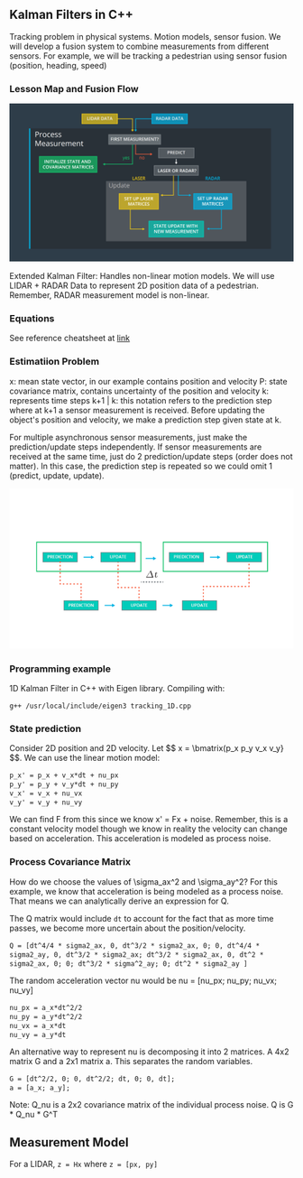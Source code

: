 ## Kalman Filters in C++
Tracking problem in physical systems. Motion models, sensor fusion.
We will develop a fusion system to combine measurements from different sensors. For example, we will be tracking a pedestrian using sensor fusion (position, heading, speed)

### Lesson Map and Fusion Flow
![](../../images/Kalman-filter-algorithm-map.png)

Extended Kalman Filter: Handles non-linear motion models. We will use LIDAR + RADAR Data to represent 2D position data of a pedestrian. Remember, RADAR measurement model is non-linear.

### Equations
See reference cheatsheet at [link](../../notes/Kalman-filters/sensor-fusion-ekf-reference.pdf)

### Estimatiion Problem
x: mean state vector, in our example contains  position and velocity
P: state covariance matrix, contains uncertainty of the position and velocity
k: represents time steps
k+1 | k: this notation refers to the prediction step where at k+1 a sensor measurement is received. Before updating the object's position and velocity, we make a prediction step given state at k. 

For multiple asynchronous sensor measurements, just make the prediction/update steps independently. If sensor measurements are received at the same time, just do 2 prediction/update steps (order does not matter). In this case, the prediction step is repeated so we could omit 1 (predict, update, update).

![](../../images/KF-multiple-updates.png)

### Programming example
1D Kalman Filter in C++ with Eigen library.
Compiling with:
```
g++ /usr/local/include/eigen3 tracking_1D.cpp
```

### State prediction
Consider 2D position and 2D velocity. Let $$ x = \bmatrix(p_x p_y v_x v_y} $$. We can use the linear motion model:
```
p_x' = p_x + v_x*dt + nu_px
p_y' = p_y + v_y*dt + nu_py
v_x' = v_x + nu_vx
v_y' = v_y + nu_vy
```
We can find F from this since we know x' = Fx + noise. Remember, this is a constant velocity model though we know in reality the velocity can change based on acceleration. This acceleration is modeled as process noise.

### Process Covariance Matrix
How do we choose the values of \sigma_ax^2 and \sigma_ay^2? For this example, we know that acceleration is being modeled as a process noise. That means we can analytically derive an expression for Q.

The Q matrix would include `dt` to account for the fact that as more time passes, we become more uncertain about the position/velocity.
```
Q = [dt^4/4 * sigma2_ax, 0, dt^3/2 * sigma2_ax, 0; 0, dt^4/4 * sigma2_ay, 0, dt^3/2 * sigma2_ax; dt^3/2 * sigma2_ax, 0, dt^2 * sigma2_ax, 0; 0; dt^3/2 * sigma^2_ay; 0; dt^2 * sigma2_ay ]
```
The random acceleration vector nu would be nu = [nu_px; nu_py; nu_vx; nu_vy]
```
nu_px = a_x*dt^2/2
nu_py = a_y*dt^2/2
nu_vx = a_x*dt
nu_vy = a_y*dt
```
An alternative way to represent nu is decomposing it into 2 matrices. A 4x2 matrix G and a 2x1 matrix a. This separates the random variables.
```
G = [dt^2/2, 0; 0, dt^2/2; dt, 0; 0, dt];
a = [a_x; a_y];
```
Note: Q_nu is a 2x2 covariance matrix of the individual process noise. Q is G * Q_nu * G^T

## Measurement Model
For a LIDAR, `z = Hx` where `z = [px, py]`
